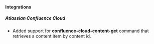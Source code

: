 
#### Integrations

##### Atlassian Confluence Cloud

- Added support for **confluence-cloud-content-get** command that retrieves a content item by content id.